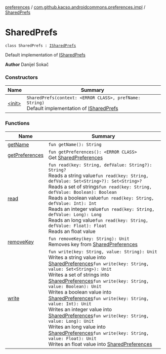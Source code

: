 [preferences](../../index.md) / [com.github.kacso.androidcommons.preferences.impl](../index.md) / [SharedPrefs](.)

# SharedPrefs

`class SharedPrefs : `[`ISharedPrefs`](../../com.github.kacso.androidcommons.preferences/-i-shared-prefs/index.md)

Default implementation of [ISharedPrefs](../../com.github.kacso.androidcommons.preferences/-i-shared-prefs/index.md)

**Author**
Danijel Sokač

### Constructors

| Name | Summary |
|---|---|
| [&lt;init&gt;](-init-.md) | `SharedPrefs(context: <ERROR CLASS>, prefName: String)`<br>Default implementation of [ISharedPrefs](../../com.github.kacso.androidcommons.preferences/-i-shared-prefs/index.md) |

### Functions

| Name | Summary |
|---|---|
| [getName](get-name.md) | `fun getName(): String` |
| [getPreferences](get-preferences.md) | `fun getPreferences(): <ERROR CLASS>`<br>Get [SharedPreferences](#) |
| [read](read.md) | `fun read(key: String, defValue: String?): String?`<br>Reads a string value`fun read(key: String, defValue: Set<String>?): Set<String>?`<br>Reads a set of strings`fun read(key: String, defValue: Boolean): Boolean`<br>Reads a boolean value`fun read(key: String, defValue: Int): Int`<br>Reads an integer value`fun read(key: String, defValue: Long): Long`<br>Reads an long value`fun read(key: String, defValue: Float): Float`<br>Reads an float value |
| [removeKey](remove-key.md) | `fun removeKey(key: String): Unit`<br>Removes key from [SharedPreferences](#) |
| [write](write.md) | `fun write(key: String, value: String): Unit`<br>Writes a string value into [SharedPreferences](#)`fun write(key: String, value: Set<String>): Unit`<br>Writes a set of strings into [SharedPreferences](#)`fun write(key: String, value: Boolean): Unit`<br>Writes a boolean value into [SharedPreferences](#)`fun write(key: String, value: Int): Unit`<br>Writes an integer value into [SharedPreferences](#)`fun write(key: String, value: Long): Unit`<br>Writes an long value into [SharedPreferences](#)`fun write(key: String, value: Float): Unit`<br>Writes an float value into [SharedPreferences](#) |

